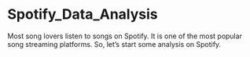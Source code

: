 # Spotify_Data_Analysis
Most song lovers listen to songs on Spotify. It is one of the most popular song streaming platforms. So, let’s start some analysis on Spotify.
